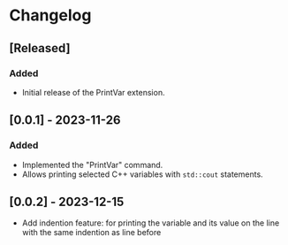 # Changelog

## [Released]

### Added

- Initial release of the PrintVar extension.

## [0.0.1] - 2023-11-26

### Added

- Implemented the "PrintVar" command.
- Allows printing selected C++ variables with `std::cout` statements.

## [0.0.2] - 2023-12-15

- Add indention feature:
  for printing the variable and its value on the line  with the same indention as line before
